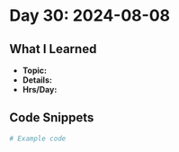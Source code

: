 # Day 30: 2024-08-08

## What I Learned
- **Topic:**
- **Details:**
- **Hrs/Day:**

## Code Snippets
```python
# Example code
